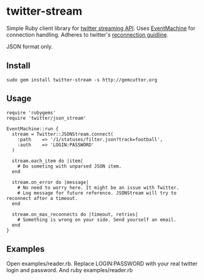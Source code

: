 # twitter-stream

Simple Ruby client library for [twitter streaming API](http://apiwiki.twitter.com/Streaming-API-Documentation). 
Uses [EventMachine](http://rubyeventmachine.com/) for connection handling. Adheres to twitter's [reconnection guidline](http://apiwiki.twitter.com/Streaming-API-Documentation#Connecting).

JSON format only.

## Install

    sudo gem install twitter-stream -s http://gemcutter.org

## Usage

    require 'rubygems'
    require 'twitter/json_stream'
    
    EventMachine::run {
      stream = Twitter::JSONStream.connect(
        :path    => '/1/statuses/filter.json?track=football',
        :auth    => 'LOGIN:PASSWORD'
      )

      stream.each_item do |item|
        # Do someting with unparsed JSON item.
      end

      stream.on_error do |message|
        # No need to worry here. It might be an issue with Twitter. 
        # Log message for future reference. JSONStream will try to reconnect after a timeout.
      end
      
      stream.on_max_reconnects do |timeout, retries|
        # Something is wrong on your side. Send yourself an email.
      end
    }
    

## Examples

Open examples/reader.rb. Replace LOGIN:PASSWORD with your real twitter login and password. And
    ruby examples/reader.rb

